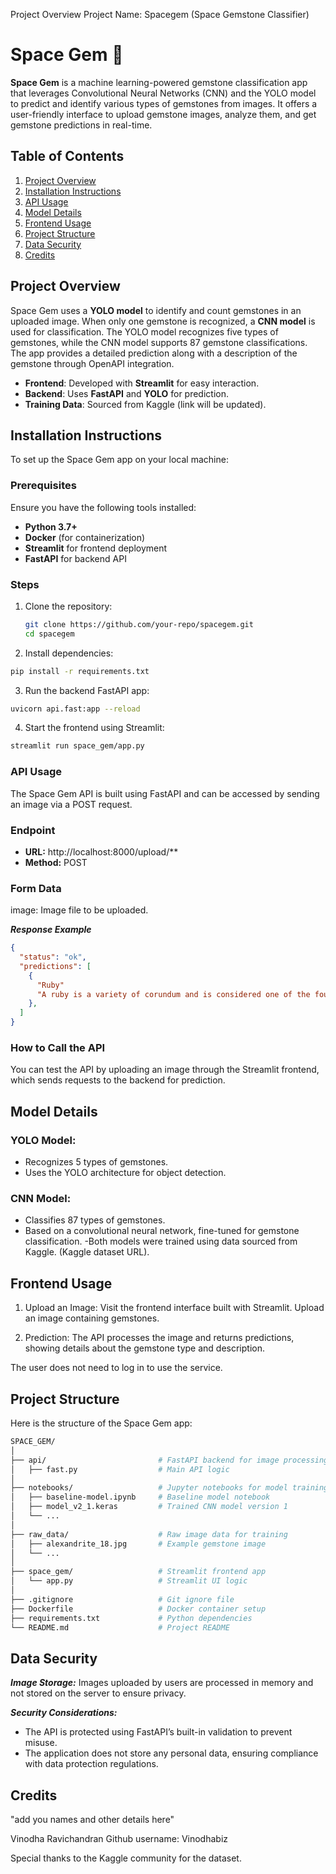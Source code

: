Project Overview
Project Name: Spacegem (Space Gemstone Classifier)

# Space Gem 🚀
**Space Gem** is a machine learning-powered gemstone classification app that leverages Convolutional Neural Networks (CNN) and the YOLO model to predict and identify various types of gemstones from images. It offers a user-friendly interface to upload gemstone images, analyze them, and get gemstone predictions in real-time.


## Table of Contents

1. [Project Overview](#project-overview)
2. [Installation Instructions](#installation-instructions)
3. [API Usage](#api-usage)
4. [Model Details](#model-details)
5. [Frontend Usage](#frontend-usage)
6. [Project Structure](#project-structure)
7. [Data Security](#data-security)
8. [Credits](#credits)

## Project Overview

Space Gem uses a **YOLO model** to identify and count gemstones in an uploaded image. When only one gemstone is recognized, a **CNN model** is used for classification. The YOLO model recognizes five types of gemstones, while the CNN model supports 87 gemstone classifications. The app provides a detailed prediction along with a description of the gemstone through OpenAPI integration.

- **Frontend**: Developed with **Streamlit** for easy interaction.
- **Backend**: Uses **FastAPI** and **YOLO** for prediction.
- **Training Data**: Sourced from Kaggle (link will be updated).

## Installation Instructions

To set up the Space Gem app on your local machine:

### Prerequisites
Ensure you have the following tools installed:

- **Python 3.7+**
- **Docker** (for containerization)
- **Streamlit** for frontend deployment
- **FastAPI** for backend API

### Steps

1. Clone the repository:
   ```bash
   git clone https://github.com/your-repo/spacegem.git
   cd spacegem

2. Install dependencies:
```bash
pip install -r requirements.txt
 ```

3. Run the backend FastAPI app:
 ``` bash
 uvicorn api.fast:app --reload
  ```

4. Start the frontend using Streamlit:
``` bash
streamlit run space_gem/app.py
```

### API Usage
The Space Gem API is built using FastAPI and can be accessed by sending an image via a POST request.

### Endpoint
- **URL:** http://localhost:8000/upload/**
- **Method:** POST

### Form Data
image: Image file to be uploaded.

***Response Example***
```json
{
  "status": "ok",
  "predictions": [
    {
      "Ruby"
      "A ruby is a variety of corundum and is considered one of the four precious stones."
    },
  ]
}
```

### How to Call the API
You can test the API by uploading an image through the Streamlit frontend, which sends requests to the backend for prediction.

## Model Details
### YOLO Model:
- Recognizes 5 types of gemstones.
- Uses the YOLO architecture for object detection.

### CNN Model:
- Classifies 87 types of gemstones.
- Based on a convolutional neural network, fine-tuned for gemstone classification.
-Both models were trained using data sourced from Kaggle. (Kaggle dataset URL).

## Frontend Usage
1. Upload an Image: Visit the frontend interface built with Streamlit. Upload an image containing gemstones.

2. Prediction: The API processes the image and returns predictions, showing details about the gemstone type and description.

The user does not need to log in to use the service.

## Project Structure
Here is the structure of the Space Gem app:

``` bash
SPACE_GEM/
│
├── api/                         # FastAPI backend for image processing and prediction
│   ├── fast.py                  # Main API logic
│
├── notebooks/                   # Jupyter notebooks for model training and testing
│   ├── baseline-model.ipynb     # Baseline model notebook
│   ├── model_v2_1.keras         # Trained CNN model version 1
│   └── ...
│
├── raw_data/                    # Raw image data for training
│   ├── alexandrite_18.jpg       # Example gemstone image
│   └── ...
│
├── space_gem/                   # Streamlit frontend app
│   └── app.py                   # Streamlit UI logic
│
├── .gitignore                   # Git ignore file
├── Dockerfile                   # Docker container setup
├── requirements.txt             # Python dependencies
└── README.md                    # Project README
```
## Data Security
***Image Storage:***
Images uploaded by users are processed in memory and not stored on the server to ensure privacy.

***Security Considerations:***
- The API is protected using FastAPI’s built-in validation to prevent misuse.
- The application does not store any personal data, ensuring compliance with data protection regulations.

## Credits
"add you names and other details here"

Vinodha Ravichandran
Github username: Vinodhabiz

Special thanks to the Kaggle community for the dataset.
